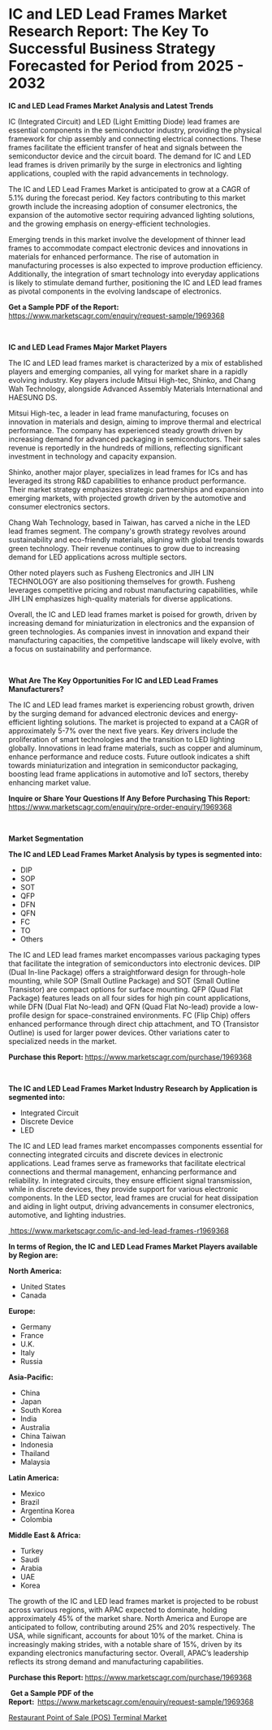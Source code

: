 <p><h1>IC and LED Lead Frames Market Research Report: The Key To Successful Business Strategy Forecasted for Period from 2025 - 2032</h1></p><p><strong>IC and LED Lead Frames Market Analysis and Latest Trends</strong></p>
<p><p>IC (Integrated Circuit) and LED (Light Emitting Diode) lead frames are essential components in the semiconductor industry, providing the physical framework for chip assembly and connecting electrical connections. These frames facilitate the efficient transfer of heat and signals between the semiconductor device and the circuit board. The demand for IC and LED lead frames is driven primarily by the surge in electronics and lighting applications, coupled with the rapid advancements in technology.</p><p>The IC and LED Lead Frames Market is anticipated to grow at a CAGR of 5.1% during the forecast period. Key factors contributing to this market growth include the increasing adoption of consumer electronics, the expansion of the automotive sector requiring advanced lighting solutions, and the growing emphasis on energy-efficient technologies. </p><p>Emerging trends in this market involve the development of thinner lead frames to accommodate compact electronic devices and innovations in materials for enhanced performance. The rise of automation in manufacturing processes is also expected to improve production efficiency. Additionally, the integration of smart technology into everyday applications is likely to stimulate demand further, positioning the IC and LED lead frames as pivotal components in the evolving landscape of electronics.</p></p>
<p><strong>Get a Sample PDF of the Report:&nbsp;</strong> <a href="https://www.marketscagr.com/enquiry/request-sample/1969368?utm_campaign=2187&utm_medium=2&utm_source=Github&utm_content=ia&utm_term=07042025&utm_id=ic-and-led-lead-frames">https://www.marketscagr.com/enquiry/request-sample/1969368</a></p>
<p>&nbsp;</p>
<p><strong>IC and LED Lead Frames Major Market Players</strong></p>
<p><p>The IC and LED lead frames market is characterized by a mix of established players and emerging companies, all vying for market share in a rapidly evolving industry. Key players include Mitsui High-tec, Shinko, and Chang Wah Technology, alongside Advanced Assembly Materials International and HAESUNG DS.</p><p>Mitsui High-tec, a leader in lead frame manufacturing, focuses on innovation in materials and design, aiming to improve thermal and electrical performance. The company has experienced steady growth driven by increasing demand for advanced packaging in semiconductors. Their sales revenue is reportedly in the hundreds of millions, reflecting significant investment in technology and capacity expansion.</p><p>Shinko, another major player, specializes in lead frames for ICs and has leveraged its strong R&D capabilities to enhance product performance. Their market strategy emphasizes strategic partnerships and expansion into emerging markets, with projected growth driven by the automotive and consumer electronics sectors. </p><p>Chang Wah Technology, based in Taiwan, has carved a niche in the LED lead frames segment. The company's growth strategy revolves around sustainability and eco-friendly materials, aligning with global trends towards green technology. Their revenue continues to grow due to increasing demand for LED applications across multiple sectors.</p><p>Other noted players such as Fusheng Electronics and JIH LIN TECHNOLOGY are also positioning themselves for growth. Fusheng leverages competitive pricing and robust manufacturing capabilities, while JIH LIN emphasizes high-quality materials for diverse applications.</p><p>Overall, the IC and LED lead frames market is poised for growth, driven by increasing demand for miniaturization in electronics and the expansion of green technologies. As companies invest in innovation and expand their manufacturing capacities, the competitive landscape will likely evolve, with a focus on sustainability and performance.</p></p>
<p>&nbsp;</p>
<p><strong>What Are The Key Opportunities For IC and LED Lead Frames Manufacturers?</strong></p>
<p><p>The IC and LED lead frames market is experiencing robust growth, driven by the surging demand for advanced electronic devices and energy-efficient lighting solutions. The market is projected to expand at a CAGR of approximately 5-7% over the next five years. Key drivers include the proliferation of smart technologies and the transition to LED lighting globally. Innovations in lead frame materials, such as copper and aluminum, enhance performance and reduce costs. Future outlook indicates a shift towards miniaturization and integration in semiconductor packaging, boosting lead frame applications in automotive and IoT sectors, thereby enhancing market value.</p></p>
<p><strong>Inquire or Share Your Questions If Any Before Purchasing This Report:</strong> <a href="https://www.marketscagr.com/enquiry/pre-order-enquiry/1969368?utm_campaign=2187&utm_medium=2&utm_source=Github&utm_content=ia&utm_term=07042025&utm_id=ic-and-led-lead-frames">https://www.marketscagr.com/enquiry/pre-order-enquiry/1969368</a></p>
<p>&nbsp;</p>
<p><strong>Market Segmentation</strong></p>
<p><strong>The IC and LED Lead Frames Market Analysis by types is segmented into:</strong></p>
<p><ul><li>DIP</li><li>SOP</li><li>SOT</li><li>QFP</li><li>DFN</li><li>QFN</li><li>FC</li><li>TO</li><li>Others</li></ul></p>
<p><p>The IC and LED lead frames market encompasses various packaging types that facilitate the integration of semiconductors into electronic devices. DIP (Dual In-line Package) offers a straightforward design for through-hole mounting, while SOP (Small Outline Package) and SOT (Small Outline Transistor) are compact options for surface mounting. QFP (Quad Flat Package) features leads on all four sides for high pin count applications, while DFN (Dual Flat No-lead) and QFN (Quad Flat No-lead) provide a low-profile design for space-constrained environments. FC (Flip Chip) offers enhanced performance through direct chip attachment, and TO (Transistor Outline) is used for larger power devices. Other variations cater to specialized needs in the market.</p></p>
<p><strong>Purchase this Report:&nbsp;</strong><a href="https://www.marketscagr.com/purchase/1969368?utm_campaign=2187&utm_medium=2&utm_source=Github&utm_content=ia&utm_term=07042025&utm_id=ic-and-led-lead-frames">https://www.marketscagr.com/purchase/1969368</a></p>
<p>&nbsp;</p>
<p><strong>The IC and LED Lead Frames Market Industry Research by Application is segmented into:</strong></p>
<p><ul><li>Integrated Circuit</li><li>Discrete Device</li><li>LED</li></ul></p>
<p><p>The IC and LED lead frames market encompasses components essential for connecting integrated circuits and discrete devices in electronic applications. Lead frames serve as frameworks that facilitate electrical connections and thermal management, enhancing performance and reliability. In integrated circuits, they ensure efficient signal transmission, while in discrete devices, they provide support for various electronic components. In the LED sector, lead frames are crucial for heat dissipation and aiding in light output, driving advancements in consumer electronics, automotive, and lighting industries.</p></p>
<p><a href="https://www.marketscagr.com/ic-and-led-lead-frames-r1969368?utm_campaign=2187&utm_medium=2&utm_source=Github&utm_content=ia&utm_term=07042025&utm_id=ic-and-led-lead-frames">&nbsp;https://www.marketscagr.com/ic-and-led-lead-frames-r1969368</a></p>
<p><strong>In terms of Region, the IC and LED Lead Frames Market Players available by Region are:</strong></p>
<p>
    <p> <strong> North America: </strong>
        <ul>
            <li>United States</li>
            <li>Canada</li>
        </ul>
        </p> 
    <p> <strong> Europe: </strong>
        <ul>
            <li>Germany</li>
            <li>France</li>
            <li>U.K.</li>
            <li>Italy</li>
            <li>Russia</li>
        </ul>
        </p> 
    <p> <strong> Asia-Pacific: </strong>
        <ul>
            <li>China</li>
            <li>Japan</li>
            <li>South Korea</li>
            <li>India</li>
            <li>Australia</li>
            <li>China Taiwan</li>
            <li>Indonesia</li>
            <li>Thailand</li>
            <li>Malaysia</li>
        </ul>
        </p> 
    <p> <strong> Latin America: </strong>
        <ul>
            <li>Mexico</li>
            <li>Brazil</li>
            <li>Argentina Korea</li>
            <li>Colombia</li>
        </ul>
        </p> 
    <p> <strong> Middle East & Africa: </strong>
        <ul>
            <li>Turkey</li>
            <li>Saudi</li>
            <li>Arabia</li>
            <li>UAE</li>
            <li>Korea</li>
        </ul>
    </p>
    </p>
<p><p>The growth of the IC and LED lead frames market is projected to be robust across various regions, with APAC expected to dominate, holding approximately 45% of the market share. North America and Europe are anticipated to follow, contributing around 25% and 20% respectively. The USA, while significant, accounts for about 10% of the market. China is increasingly making strides, with a notable share of 15%, driven by its expanding electronics manufacturing sector. Overall, APAC’s leadership reflects its strong demand and manufacturing capabilities.</p></p>
<p><strong>Purchase this Report: </strong><a href="https://www.marketscagr.com/purchase/1969368?utm_campaign=2187&utm_medium=2&utm_source=Github&utm_content=ia&utm_term=07042025&utm_id=ic-and-led-lead-frames">https://www.marketscagr.com/purchase/1969368</a></p>
<p>&nbsp;<strong>Get a Sample PDF of the Report:&nbsp;&nbsp;</strong><a href="https://www.marketscagr.com/enquiry/request-sample/1969368?utm_campaign=2187&utm_medium=2&utm_source=Github&utm_content=ia&utm_term=07042025&utm_id=ic-and-led-lead-frames">https://www.marketscagr.com/enquiry/request-sample/1969368</a></p>
<p><strong></strong></p>
<p><p><a href="https://github.com/mauripalmi/Market-Research-Report-List-6/blob/main/restaurant-point-of-sale-pos-terminal-market.md?utm_campaign=2187&utm_medium=2&utm_source=Github&utm_content=ia&utm_term=07042025&utm_id=ic-and-led-lead-frames">Restaurant Point of Sale (POS) Terminal Market</a></p></p>